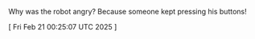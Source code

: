  
Why was the robot angry? Because someone kept pressing his buttons!
 
[ 
Fri Feb 21 00:25:07 UTC 2025
 ]
